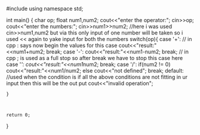#include <iostream>
using namespace std;

int main()
{   char op;
    float num1,num2;
    cout<<"enter the operator:";
    cin>>op;
    cout<<"enter the numbers:";
    cin>>num1>>num2;      //here i was used cin>>num1,num2 but via this only input of one number will be taken so i used << again to yake input for both the numbers
    switch(op){
        case '+':  // in cpp : says now begin the values for this case
            cout<<"result:"<<num1+num2;
            break;
        case '-':
                cout<<"result:"<<num1-num2;
            break;     // in cpp ; is used as a full stop so after break we have to stop this case here 
        case '*':
            cout<<"result:"<<num1*num2;
            break;
        case '/':
            if(num2 != 0)
                cout<<"result:"<<num1/num2;
            else
                cout<<"not defined";
            break;
        default:            //used when the condition is if all the above conditions are not fitting in ur input then this will be the out put
            cout<<"invalid operation";
    
    }
    
    

    return 0;
}

